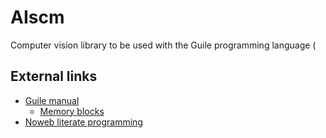 AIscm
=====

Computer vision library to be used with the Guile programming language (

External links
--------------

* [Guile manual](http://www.gnu.org/software/guile/manual/)
    * [Memory blocks](http://www.gnu.org/software/guile/manual/html\_node/Memory-Blocks.html)
* [Noweb literate programming](http://www.cs.tufts.edu/~nr/noweb/)
